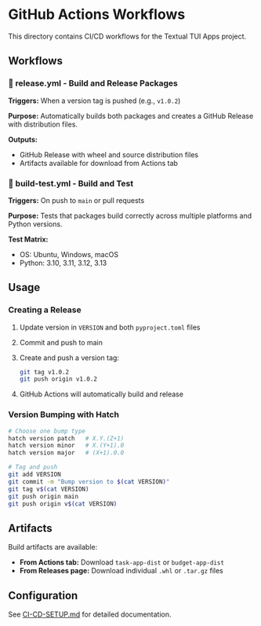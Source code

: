 # GitHub Actions Workflows

This directory contains CI/CD workflows for the Textual TUI Apps project.

## Workflows

### 🚀 release.yml - Build and Release Packages

**Triggers:** When a version tag is pushed (e.g., `v1.0.2`)

**Purpose:** Automatically builds both packages and creates a GitHub Release with distribution files.

**Outputs:**

- GitHub Release with wheel and source distribution files
- Artifacts available for download from Actions tab

### 🧪 build-test.yml - Build and Test

**Triggers:** On push to `main` or pull requests

**Purpose:** Tests that packages build correctly across multiple platforms and Python versions.

**Test Matrix:**

- OS: Ubuntu, Windows, macOS
- Python: 3.10, 3.11, 3.12, 3.13

## Usage

### Creating a Release

1. Update version in `VERSION` and both `pyproject.toml` files
2. Commit and push to main
3. Create and push a version tag:

   ```bash
   git tag v1.0.2
   git push origin v1.0.2
   ```

4. GitHub Actions will automatically build and release

### Version Bumping with Hatch

```bash
# Choose one bump type
hatch version patch   # X.Y.(Z+1)
hatch version minor   # X.(Y+1).0
hatch version major   # (X+1).0.0

# Tag and push
git add VERSION
git commit -m "Bump version to $(cat VERSION)"
git tag v$(cat VERSION)
git push origin main
git push origin v$(cat VERSION)
```

## Artifacts

Build artifacts are available:

- **From Actions tab:** Download `task-app-dist` or `budget-app-dist`
- **From Releases page:** Download individual `.whl` or `.tar.gz` files

## Configuration

See [CI-CD-SETUP.md](../CI-CD-SETUP.md) for detailed documentation.
